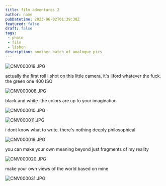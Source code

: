 ```yaml
---
title: film adventures 2
author: name
pubDatetime: 2023-06-02T01:39:38Z
featured: false
draft: false
tags:
 - photo
 - film
 - lisbon
description: another batch of analogue pics
---
```


![CNV000019.JPG](/img/fa2/CNV000019.JPG)

actually the first roll i shot on this little camera, it's ilford whatever the fuck. the green one 400 ISO

![CNV000008.JPG](/img/fa2/CNV000008-.JPG)

black and white. the colors are up to your imagination

![CNV000010.JPG](/img/fa2/CNV000010.JPG)

![CNV000011.JPG](/img/fa2/CNV000011.JPG)

i dont know what to write. there's nothing deeply philosophical

![CNV000019.JPG](/img/fa2/CNV000019.JPG)

you can make your own meaning beyond just fragments of my reality

![CNV000020.JPG](/img/fa2/CNV000020.JPG)

make your own views of the world based on mine

![CNV000031.JPG](/img/fa2/CNV000031.JPG)


